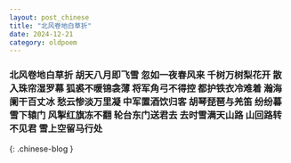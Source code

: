 ```yaml
---
layout: post_chinese
title: "北风卷地白草折"
date: 2024-12-21
category: oldpoem
---
```


### 北风卷地白草折 胡天八月即飞雪 忽如一夜春风来 千树万树梨花开 散入珠帘湿罗幕 狐裘不暖锦衾薄 将军角弓不得控 都护铁衣冷难着 瀚海阑干百丈冰 愁云惨淡万里凝 中军置酒饮归客 胡琴琵琶与羌笛 纷纷暮雪下辕门 风掣红旗冻不翻 轮台东门送君去 去时雪满天山路 山回路转不见君 雪上空留马行处
{: .chinese-blog }
